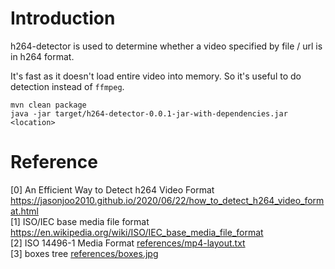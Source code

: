 # Introduction

h264-detector is used to determine whether a video specified by file / url is in h264 format.

It's fast as it doesn't load entire video into memory. So it's useful to do detection instead of `ffmpeg`.

```shell
mvn clean package
java -jar target/h264-detector-0.0.1-jar-with-dependencies.jar <location>
```

# Reference

[0] An Efficient Way to Detect h264 Video Format https://jasonjoo2010.github.io/2020/06/22/how_to_detect_h264_video_format.html  
[1] ISO/IEC base media file format https://en.wikipedia.org/wiki/ISO/IEC_base_media_file_format    
[2] ISO 14496-1 Media Format [references/mp4-layout.txt](references/mp4-layout.txt)  
[3] boxes tree [references/boxes.jpg](references/boxes.jpg)  
